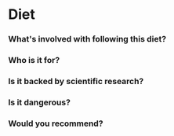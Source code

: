 # Diet
### What's involved with following this diet? 
### Who is it for? 
### Is it backed by scientific research? 
### Is it dangerous? 
### Would you recommend? 